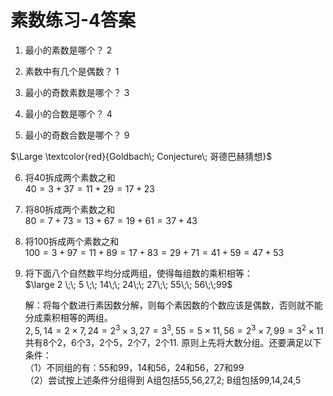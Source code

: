 # 素数练习-4答案

1. 最小的素数是哪个？
$2$

2. 素数中有几个是偶数？
$1$

3. 最小的奇数素数是哪个？
$3$

4. 最小的合数是哪个？
$4$

5. 最小的奇数合数是哪个？
$9$

$\Large \textcolor{red}{Goldbach\; Conjecture\; 哥德巴赫猜想}$

6. 将40拆成两个素数之和  
    $40=3+37=11+29=17+23$

7. 将80拆成两个素数之和  
    $80=7+73=13+67=19+61=37+43$

8. 将100拆成两个素数之和  
    $100=3+97=11+89=17+83=29+71=41+59=47+53$

9. 将下面八个自然数平均分成两组，使得每组数的乘积相等：  
$\large 2 \;\; 5 \;\; 14\;\; 24\;\; 27\;\; 55\;\; 56\;\;99$

    解：将每个数进行素因数分解，则每个素因数的个数应该是偶数，否则就不能分成乘积相等的两组。  
    $2,5,14=2\times7,24=2^3\times3,27=3^3,55=5\times11,56=2^3\times7,99=3^2\times11$  
    共有8个2，6个3，2个5，2个7，2个11.
    原则上先将大数分组。还要满足以下条件：  
    （1）不同组的有：55和99，14和56，24和56，27和99   
    （2）尝试按上述条件分组得到 A组包括55,56,27,2; B组包括99,14,24,5
